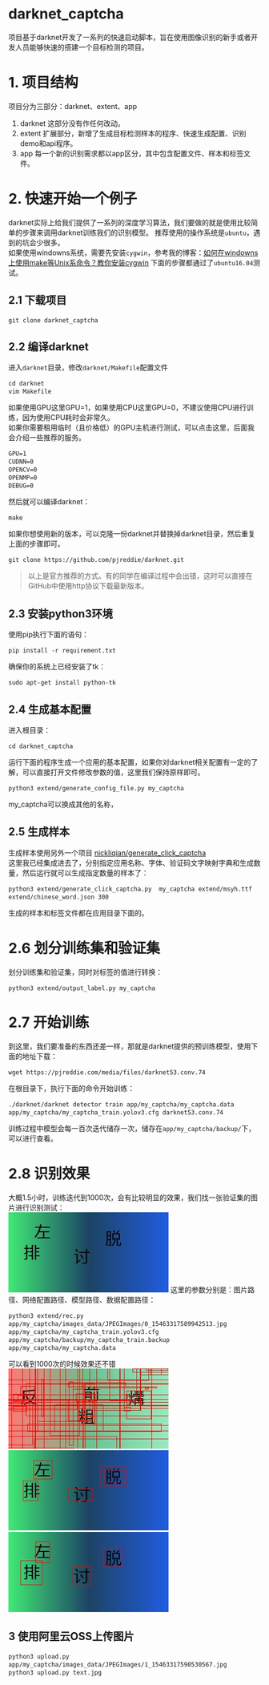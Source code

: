 # darknet_captcha
项目基于darknet开发了一系列的快速启动脚本，旨在使用图像识别的新手或者开发人员能够快速的搭建一个目标检测的项目。

# 1. 项目结构
项目分为三部分：darknet、extent、app
1. darknet
这部分没有作任何改动。
2. extent
扩展部分，新增了生成目标检测样本的程序、快速生成配置、识别demo和api程序。
3. app
每一个新的识别需求都以app区分，其中包含配置文件、样本和标签文件。

# 2. 快速开始一个例子
darknet实际上给我们提供了一系列的深度学习算法，我们要做的就是使用比较简单的步骤来调用darknet训练我们的识别模型。
推荐使用的操作系统是`ubuntu`，遇到的坑会少很多。  
如果使用windowns系统，需要先安装`cygwin`，参考我的博客：[如何在windowns上使用make等Unix系命令？教你安装cygwin](https://blog.csdn.net/weixin_39198406/article/details/83020632)
下面的步骤都通过了`ubuntu16.04`测试。  
## 2.1 下载项目
```
git clone darknet_captcha
```
## 2.2 编译darknet
进入`darknet`目录，修改`darknet/Makefile`配置文件  
```
cd darknet
vim Makefile
```
如果使用GPU这里GPU=1，如果使用CPU这里GPU=0，不建议使用CPU进行训练，因为使用CPU耗时会非常久。  
如果你需要租用临时（且价格低）的GPU主机进行测试，可以点击这里，后面我会介绍一些推荐的服务。  
```
GPU=1
CUDNN=0
OPENCV=0
OPENMP=0
DEBUG=0
```
然后就可以编译darknet：  
```
make
```
如果你想使用新的版本，可以克隆一份darknet并替换掉darknet目录，然后重复上面的步骤即可。  
```
git clone https://github.com/pjreddie/darknet.git
```
>以上是官方推荐的方式。有的同学在编译过程中会出错，这时可以直接在GitHub中使用http协议下载最新版本。

## 2.3 安装python3环境
使用pip执行下面的语句：  
```
pip install -r requirement.txt
```
确保你的系统上已经安装了tk：
```
sudo apt-get install python-tk
```
## 2.4 生成基本配置
进入根目录：  
```
cd darknet_captcha
```
运行下面的程序生成一个应用的基本配置，如果你对darknet相关配置有一定的了解，可以直接打开文件修改参数的值，这里我们保持原样即可。  
```
python3 extend/generate_config_file.py my_captcha
```
my_captcha可以换成其他的名称，

## 2.5 生成样本
生成样本使用另外一个项目 [nickliqian/generate_click_captcha](https://github.com/nickliqian/generate_click_captcha)  
这里我已经集成进去了，分别指定应用名称、字体、验证码文字映射字典和生成数量，然后运行就可以生成指定数量的样本了：  
```
python3 extend/generate_click_captcha.py  my_captcha extend/msyh.ttf extend/chinese_word.json 300
```
生成的样本和标签文件都在应用目录下面的。  

# 2.6 划分训练集和验证集
划分训练集和验证集，同时对标签的值进行转换：  
```
python3 extend/output_label.py my_captcha
```

# 2.7 开始训练
到这里，我们要准备的东西还差一样，那就是darknet提供的预训练模型，使用下面的地址下载：  
```
wget https://pjreddie.com/media/files/darknet53.conv.74
```
在根目录下，执行下面的命令开始训练：
```
./darknet/darknet detector train app/my_captcha/my_captcha.data app/my_captcha/my_captcha_train.yolov3.cfg darknet53.conv.74
```
训练过程中模型会每一百次迭代储存一次，储存在`app/my_captcha/backup/`下，可以进行查看。  
# 2.8 识别效果
大概1.5小时，训练迭代到1000次，会有比较明显的效果，我们找一张验证集的图片进行识别测试：  
![img1](readme_file/origin.jpg)
这里的参数分别是：图片路径、网络配置路径、模型路径、数据配置路径：  
```
python3 extend/rec.py app/my_captcha/images_data/JPEGImages/0_15463317589942513.jpg app/my_captcha/my_captcha_train.yolov3.cfg app/my_captcha/backup/my_captcha_train.backup app/my_captcha/my_captcha.data
```
可以看到1000次的时候效果还不错  
![img1](readme_file/text_300.jpg)
![img1](readme_file/text_800.jpg)
![img1](readme_file/text_1000.jpg)

## 3 使用阿里云OSS上传图片
```
python3 upload.py app/my_captcha/images_data/JPEGImages/1_15463317590530567.jpg
python3 upload.py text.jpg
```
